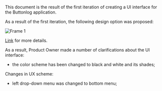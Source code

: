 This document is the result of the first iteration of creating a UI interface for the Buttonlog application.

As a result of the first iteration, the following design option was proposed:

![Frame 1](https://user-images.githubusercontent.com/82474250/194753446-b9b26e65-d0d0-4ecb-ad2a-78d778b74107.png)


[Link](https://www.figma.com/file/CCTH8dHGP8VzqF1XrrqAWu/ButtonLog-UI?node-id=0%3A1) for more details.


As a result, Product Owner made a number of clarifications about the UI interface:
- the color scheme has been changed to black and white and its shades;

Changes in UX scheme: 
- left drop-down menu was changed to bottom menu;
